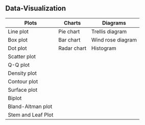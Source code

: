 ## Data-Visualization

| Plots                  | Charts                 | Diagrams              |
| -----------------------|------------------------|-----------------------|
| Line plot              | Pie chart              | Trellis diagram       |
| Box plot               | Bar chart              | Wind rose diagram     |
| Dot plot               | Radar chart            | Histogram             |
| Scatter plot           |                        |                       |
| Q-Q plot               |                        |                       |
| Density plot           |                        |                       |
| Contour plot           |                        |                       |
| Surface plot           |                        |                       |
| Biplot                 |                        |                       |  
| Bland-Altman plot      |                        |                       |
| Stem and Leaf Plot     |                        |                       |
